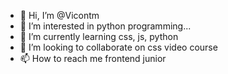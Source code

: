 - 👋 Hi, I’m @Vicontm
- 👀 I’m interested in python programming...
- 🌱 I’m currently learning css, js, python
- 💞️ I’m looking to collaborate on css video course
- 📫 How to reach me frontend junior

<!---
Vicontm/Vicontm is a ✨ special ✨ repository because its `README.md` (this file) appears on your GitHub profile.
You can click the Preview link to take a look at your changes.
--->
